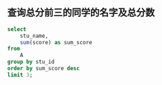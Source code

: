 ## 查询总分前三的同学的名字及总分数

```sql
select
    stu_name,
    sum(score) as sum_score
from
    A
group by stu_id
order by sum_score desc
limit 3;
``` 